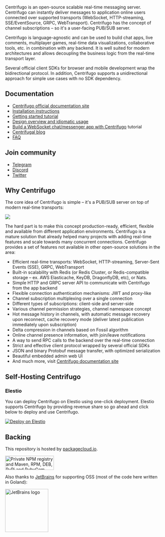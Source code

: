 Centrifugo is an open-source scalable real-time messaging server. Centrifugo can instantly deliver messages to application online users connected over supported transports (WebSocket, HTTP-streaming, SSE/EventSource, GRPC, WebTransport). Centrifugo has the concept of channel subscriptions – so it's a user-facing PUB/SUB server.

Centrifugo is language-agnostic and can be used to build chat apps, live comments, multiplayer games, real-time data visualizations, collaborative tools, etc. in combination with any backend. It is well suited for modern architectures and allows decoupling the business logic from the real-time transport layer.

Several official client SDKs for browser and mobile development wrap the bidirectional protocol. In addition, Centrifugo supports a unidirectional approach for simple use cases with no SDK dependency.

## Documentation

* [Centrifugo official documentation site](https://centrifugal.dev)
* [Installation instructions](https://centrifugal.dev/docs/getting-started/installation)
* [Getting started tutorial](https://centrifugal.dev/docs/getting-started/quickstart)
* [Design overview and idiomatic usage](https://centrifugal.dev/docs/getting-started/design)
* [Build a WebSocket chat/messenger app with Centrifugo](https://centrifugal.dev/docs/tutorial/intro) tutorial
* [Centrifugal blog](https://centrifugal.dev/blog)
* [FAQ](https://centrifugal.dev/docs/faq)

## Join community

* [Telegram](https://t.me/joinchat/ABFVWBE0AhkyyhREoaboXQ)
* [Discord](https://discord.gg/tYgADKx)
* [Twitter](https://twitter.com/centrifugalabs)

## Why Centrifugo

The core idea of Centrifugo is simple – it's a PUB/SUB server on top of modern real-time transports:

<img src="https://centrifugal.dev/img/protocol_pub_sub.png?v=2" />

The hard part is to make this concept production-ready, efficient, flexible and available from different application environments. Centrifugo is a mature solution that already helped many projects with adding real-time features and scale towards many concurrent connections. Centrifugo provides a set of features not available in other open-source solutions in the area:

* Efficient real-time transports: WebSocket, HTTP-streaming, Server-Sent Events (SSE), GRPC, WebTransport
* Built-in scalability with Redis (or Redis Cluster, or Redis-compatible storage – ex. AWS Elasticache, KeyDB, DragonflyDB, etc), or Nats.
* Simple HTTP and GRPC server API to communicate with Centrifugo from the app backend
* Flexible connection authentication mechanisms: JWT and proxy-like
* Channel subscription multiplexing over a single connection
* Different types of subscriptions: client-side and server-side
* Various channel permission strategies, channel namespace concept
* Hot message history in channels, with automatic message recovery upon reconnect, cache recovery mode (deliver latest publication immediately upon subscription)
* Delta compression in channels based on Fossil algorithm
* Online channel presence information, with join/leave notifications
* A way to send RPC calls to the backend over the real-time connection
* Strict and effective client protocol wrapped by several official SDKs
* JSON and binary Protobuf message transfer, with optimized serialization
* Beautiful embedded admin web UI
* And much more, visit [Centrifugo documentation site](https://centrifugal.dev)

## Self-Hosting Centrifugo

### Elestio

You can deploy Centrifugo on Elestio using one-click deployment. Elestio supports Centrifugo by providing revenue share so go ahead and click below to deploy and use Centrifugo.

[![Deploy on Elestio](https://elest.io/images/logos/deploy-to-elestio-btn.png)](https://elest.io/open-source/centrifugo)

## Backing

This repository is hosted by [packagecloud.io](https://packagecloud.io/).

<a href="https://packagecloud.io/"><img height="46" width="158" alt="Private NPM registry and Maven, RPM, DEB, PyPi and RubyGem Repository · packagecloud" src="https://packagecloud.io/images/packagecloud-badge.png" /></a>

Also thanks to [JetBrains](https://www.jetbrains.com/) for supporting OSS (most of the code here written in Goland):

<a href="https://www.jetbrains.com/"><img height="140" src="https://resources.jetbrains.com/storage/products/company/brand/logos/jb_beam.png" alt="JetBrains logo"></a>

